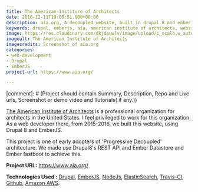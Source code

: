 ```yaml
---
title: The American Institure of Architects
date: 2016-12-11T19:00:51.000+00:00
description: aia.org, A decoupled website, built in drupal 8 and emberjs
keywords: drupal, emberjs, aia, american institute of architects, website, web development
image: https://res.cloudinary.com/dkjdeuwlv/image/upload/c_scale,w_auto,q_auto,f_auto/v1541962686/bargavkondapu.com/projects/aia-org.jpg
imagealt: The American Institute of Architects
imagecredits: Screenshot of aia.org
categories:
- web-development
- Drupal
- EmberJS
project-url: https://www.aia.org/

---
```

\[comment\]: # (Project should contain Summary, Description, Repo and Live urls, Screenshot or demo video and Tutorials( if any.))

[The American Institute of Architects](https:://www.aia.org) is a professional organization for architects in the United States. I feel privileged to work for this organization. As a web developer there, from 2015-2016, we built this website, using Drupal 8 and EmberJS.

This project is one of early adopters of 'Progressive Decoupled' architecture. We made use Drupal8's REST API and Ember Datastore and Ember fastboot to achieve this.

**Project URL:** https://www.aia.org/

**Technologies Used :**  [Drupal](https://www.drupal.org/), [EmberJS](https://www.emberjs.com/),
[NodeJs](https://nodejs.org/en/), [ElasticSearch](https://www.elastic.co/), [Travis-CI](https://travis-ci.org/), [Github](https://github.com/), [Amazon AWS](https://aws.amazon.com/).